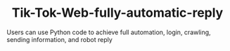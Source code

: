 <h1 style="text-align: center;">Tik-Tok-Web-fully-automatic-reply</h1>

Users can use Python code to achieve full automation, login, crawling, sending information, and robot reply
